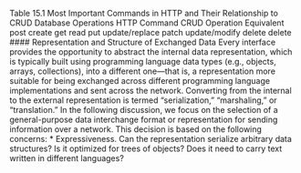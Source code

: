 Table 15.1 Most Important Commands in HTTP and Their Relationship to CRUD Database Operations HTTP Command CRUD Operation Equivalent post create get read put update/replace patch update/modify delete delete #### Representation and Structure of Exchanged Data Every interface provides the opportunity to abstract the internal data representation, which is typically built using programming language data types (e.g., objects, arrays, collections), into a different one—that is, a representation more suitable for being exchanged across different programming language implementations and sent across the network. Converting from the internal to the external representation is termed “serialization,” “marshaling,” or “translation.” In the following discussion, we focus on the selection of a general-purpose data interchange format or representation for sending information over a network. This decision is based on the following concerns: *  Expressiveness. Can the representation serialize arbitrary data structures? Is it optimized for trees of objects? Does it need to carry text written in different languages?